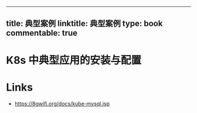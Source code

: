 
---
title: 典型案例
linktitle: 典型案例
type: book
commentable: true
---

# K8s 中典型应用的安装与配置

# Links

- https://8gwifi.org/docs/kube-mysql.jsp

    
